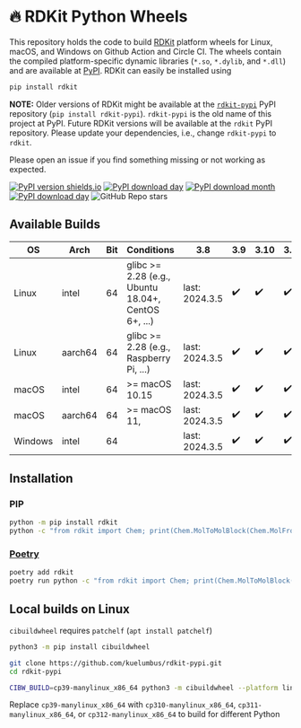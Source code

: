 # 🔥 RDKit Python Wheels

This repository holds the code to build [RDKit](https://github.com/rdkit/rdkit) platform wheels for Linux, macOS, and Windows on Github Action and Circle CI. The wheels contain the compiled platform-specific dynamic libraries (`*.so`, `*.dylib`, and `*.dll`) and are available at [PyPI](https://pypi.org/project/rdkit/). RDKit can easily be installed using

```sh
pip install rdkit
```

**NOTE:** Older versions of RDKit might be available at the [`rdkit-pypi`](https://pypi.org/project/rdkit-pypi/) PyPI repository (`pip install rdkit-pypi`). `rdkit-pypi` is the old name of this project at PyPI. Future RDKit versions will be available at the `rdkit` PyPI repository. Please update your dependencies, i.e., change `rdkit-pypi` to `rdkit`.

Please open an issue if you find something missing or not working as expected.


[![PyPI version shields.io](https://img.shields.io/pypi/v/rdkit.svg?style=for-the-badge&logo=PyPI&logoColor=blue)](https://pypi.python.org/pypi/rdkit/)
[![PyPI download day](https://img.shields.io/pypi/dm/rdkit.svg?style=for-the-badge&logo=PyPI)](https://pypi.python.org/pypi/rdkit/)
[![PyPI download month](https://img.shields.io/pypi/dw/rdkit.svg?style=for-the-badge&logo=PyPI)](https://pypi.python.org/pypi/rdkit/)
[![PyPI download day](https://img.shields.io/pypi/dd/rdkit.svg?style=for-the-badge&logo=PyPI)](https://pypi.python.org/pypi/rdkit/)
![GitHub Repo stars](https://img.shields.io/github/stars/kuelumbus/rdkit-pypi?style=for-the-badge&logo=github)
## Available Builds

| OS      | Arch    | Bit | Conditions                                          | 3.8            | 3.9 | 3.10 | 3.11 | 3.12 | 3.13 | CI             |
| ------- | ------- | --- | --------------------------------------------------- | -------------- | --- | ---- | ---- | ---- | ---- | -------------- |
| Linux   | intel   | 64  | glibc >= 2.28 (e.g., Ubuntu 18.04+, CentOS 6+, ...) | last: 2024.3.5 | ✔️   | ✔️    | ✔️    | ✔️    | ✔️    | Github Actions |
| Linux   | aarch64 | 64  | glibc >= 2.28 (e.g., Raspberry Pi, ...)             | last: 2024.3.5 | ✔️   | ✔️    | ✔️    | ✔️    | ✔️    | Circle CI      |
| macOS   | intel   | 64  | >= macOS 10.15                                      | last: 2024.3.5 | ✔️   | ✔️    | ✔️    | ✔️    | ✔️    | Github Actions |
| macOS   | aarch64 | 64  | >= macOS 11,                                        | last: 2024.3.5 | ✔️   | ✔️    | ✔️    | ✔️    |  ✔️   | Github Actions |
| Windows | intel   | 64  |                                                     | last: 2024.3.5 | ✔️   | ✔️    | ✔️    | ✔️    | ✔️    | Github Actions |

## Installation

### PIP

```bash
python -m pip install rdkit
python -c "from rdkit import Chem; print(Chem.MolToMolBlock(Chem.MolFromSmiles('C1CCC1')))"
```

### [Poetry](https://python-poetry.org/)

```bash
poetry add rdkit
poetry run python -c "from rdkit import Chem; print(Chem.MolToMolBlock(Chem.MolFromSmiles('C1CCC1')))"
```

## Local builds on Linux

`cibuildwheel` requires `patchelf` (`apt install patchelf`)

```bash
python3 -m pip install cibuildwheel

git clone https://github.com/kuelumbus/rdkit-pypi.git
cd rdkit-pypi

CIBW_BUILD=cp39-manylinux_x86_64 python3 -m cibuildwheel --platform linux --output-dir wheelhouse --config-file pyproject.toml
```

Replace `cp39-manylinux_x86_64` with `cp310-manylinux_x86_64`, `cp311-manylinux_x86_64`, or `cp312-manylinux_x86_64` to build for different Python